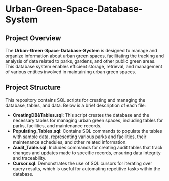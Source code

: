 # Urban-Green-Space-Database-System

## Project Overview

The **Urban-Green-Space-Database-System** is designed to manage and organize information about urban green spaces, facilitating the tracking and analysis of data related to parks, gardens, and other public green areas. This database system enables efficient storage, retrieval, and management of various entities involved in maintaining urban green spaces.

## Project Structure

This repository contains SQL scripts for creating and managing the database, tables, and data. Below is a brief description of each file:

- **CreatingDB&Tables.sql**: This script creates the database and the necessary tables for managing urban green spaces, including tables for parks, facilities, and maintenance records.
- **Populating_Tables.sql**: Contains SQL commands to populate the tables with sample data, representing various parks and facilities, their maintenance schedules, and other related information.
- **Audit_Table.sql**: Includes commands for creating audit tables that track changes and updates made to specific records, ensuring data integrity and traceability.
- **Cursor.sql**: Demonstrates the use of SQL cursors for iterating over query results, which is useful for automating repetitive tasks within the database.
